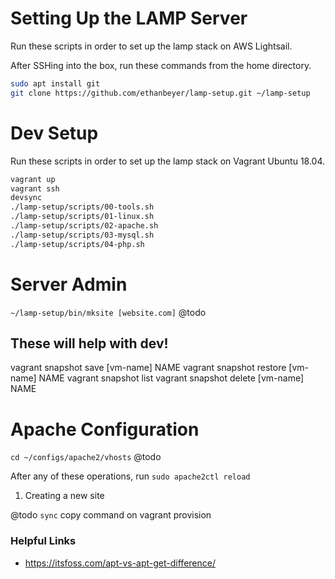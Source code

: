 # Setting Up the LAMP Server

Run these scripts in order to set up the lamp stack on AWS Lightsail.

After SSHing into the box, run these commands from the home directory.

```sh
sudo apt install git
git clone https://github.com/ethanbeyer/lamp-setup.git ~/lamp-setup

```

# Dev Setup

Run these scripts in order to set up the lamp stack on Vagrant Ubuntu 18.04.

```sh
vagrant up
vagrant ssh
devsync
./lamp-setup/scripts/00-tools.sh
./lamp-setup/scripts/01-linux.sh
./lamp-setup/scripts/02-apache.sh
./lamp-setup/scripts/03-mysql.sh
./lamp-setup/scripts/04-php.sh
```

# Server Admin
`~/lamp-setup/bin/mksite [website.com]` @todo

## These will help with dev!
vagrant snapshot save [vm-name] NAME
vagrant snapshot restore [vm-name] NAME
vagrant snapshot list
vagrant snapshot delete [vm-name] NAME

# Apache Configuration

`cd ~/configs/apache2/vhosts` @todo

After any of these operations, run `sudo apache2ctl reload`

1. Creating a new site

@todo `sync` copy command on vagrant provision

### Helpful Links

- https://itsfoss.com/apt-vs-apt-get-difference/
